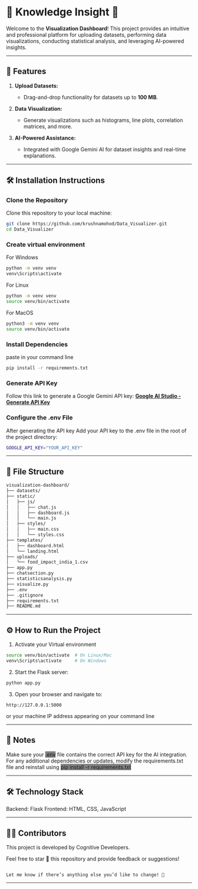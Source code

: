 # 🌟 Knowledge Insight 🌟  

Welcome to the **Visualization Dashboard**! This project provides an intuitive and professional platform for uploading datasets, performing data visualizations, conducting statistical analysis, and leveraging AI-powered insights.  

---

## 🚀 **Features**  

1. **Upload Datasets:**  
   - Drag-and-drop functionality for datasets up to **100 MB**.  

2. **Data Visualization:**  
   - Generate visualizations such as histograms, line plots, correlation matrices, and more.  
 
3. **AI-Powered Assistance:**  
   - Integrated with Google Gemini AI for dataset insights and real-time explanations.  

---

## 🛠️ **Installation Instructions**  

### Clone the Repository  
Clone this repository to your local machine:  
```bash  
git clone https://github.com/krushnamohod/Data_Visualizer.git  
cd Data_Visualizer
```
### Create virtual environment 
For Windows
```bash
python -m venv venv
venv\Scripts\activate
```
For Linux
```bash
python -m venv venv
source venv/bin/activate
```
For MacOS
```bash
python3 -m venv venv
source venv/bin/activate
```
### Install Dependencies
paste in your command line 
```bash
pip install -r requirements.txt  
```

### Generate API Key
Follow this link to generate a Google Gemini API key:
**[Google AI Studio - Generate API Key](https://aistudio.google.com/prompts/new_chat)** 

###  Configure the .env File
After generating the API key
Add your API key to the .env file in the root of the project directory:
```bash
GOOGLE_API_KEY="YOUR_API_KEY" 
```
---
## 📁 File Structure
```markdown
visualization-dashboard/  
├── datasets/  
├── static/  
│   ├── js/  
│   │   ├── chat.js  
│   │   ├── dashboard.js  
│   │   └── main.js  
│   ├── styles/  
│   │   ├── main.css  
│   │   └── styles.css  
├── templates/  
│   ├── dashboard.html  
│   └── landing.html  
├── uploads/  
│   └── food_impact_india_1.csv  
├── app.py  
├── chatsection.py  
├── statisticsanalysis.py  
├── visualize.py  
├── .env  
├── .gitignore  
├── requirements.txt  
├── README.md  
```
---
## ⚙️ How to Run the Project
1. Activate your Virtual environment
```bash
source venv/bin/activate  # On Linux/Mac  
venv\Scripts\activate     # On Windows  
```
2. Start the Flask server:
```bash
python app.py  
```
3. Open your browser and navigate to:
```arduino
http://127.0.0.1:5000  
```
or your machine IP address appearing on your command line 

---
## 📝 Notes
Make sure your <span style="background-color: grey">.env</span> file contains the correct API key for the AI integration.
For any additional dependencies or updates, modify the requirements.txt file and reinstall using <span style="background-color: grey">pip install -r requirements.txt</span>

---
## 🛠️ Technology Stack
Backend: Flask
Frontend: HTML, CSS, JavaScript

---
## 👨‍💻 Contributors
This project is developed by Cognitive Developers.

Feel free to star 🌟 this repository and provide feedback or suggestions!

```vbnet

Let me know if there’s anything else you’d like to change! 🚀
```   
---
<!-- ![alt text](https://github.com/krushnamohod/Data_Visualizer/blob/main/static/images/krushna.png?raw=true) -->